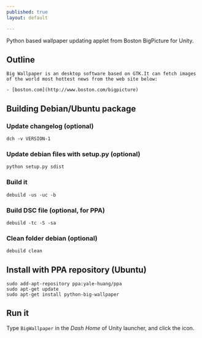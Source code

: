 ```yaml
---
published: true
layout: default

---
```


Python based wallpaper updating applet from Boston BigPicture for Unity.
## Outline

	Big Wallpaper is an desktop software based on GTK.It can fetch images of the world most hottest news from the web site below:

	- [boston.com](http://www.boston.com/bigpicture)


## Building Debian/Ubuntu package

### Update changelog (optional)

    dch -v VERSION-1
    
### Update debian files with setup.py (optional)

    python setup.py sdist
    
### Build it

    debuild -us -uc -b

### Build DSC file (optional, for PPA)
    
    debuild -tc -S -sa 

### Clean folder debian (optional)

    debuild clean

## Install with PPA repository (Ubuntu)

    sudo add-apt-repository ppa:yale-huang/ppa
    sudo apt-get update
    sudo apt-get install python-big-wallpaper
    
## Run it

Type ```BigWallpaper``` in the *Dash Home* of Unity launcher, and click the icon.
